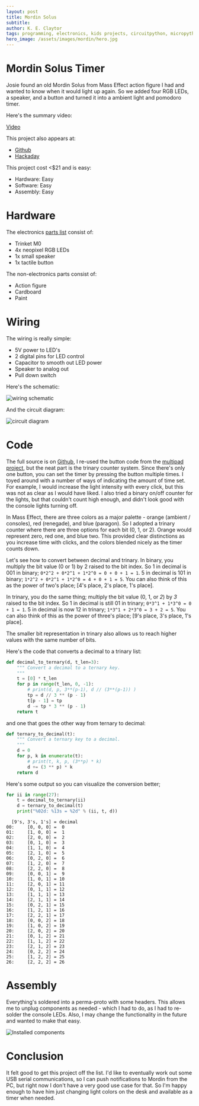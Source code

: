 ```yaml
---
layout: post
title: Mordin Solus
subtitle:
author: K. E. Claytor
tags: programming, electronics, kids projects, circuitpython, micropython, python, project, easy, diy, pomodoro
hero_image: /assets/images/mordin/hero.jpg
---
```


# Mordin Solus Timer

Josie found an old Mordin Solus from Mass Effect action figure I had and wanted to know when it would light up again.
So we added four RGB LEDs, a speaker, and a button and turned it into a ambient light and pomodoro timer.

Here's the summary video:

[Video](TODO)

This project also appears at:
- [Github](https://github.com/KEClaytor/Mordin)
- [Hackaday](TODO)

This project cost <$21 and is easy:
- Hardware: Easy
- Software: Easy
- Assembly: Easy

# Hardware

The electronics [parts list](TODO) consist of:
- Trinket M0
- 4x neopixel RGB LEDs
- 1x small speaker
- 1x tactile button

The non-electronics parts consist of:
- Action figure
- Cardboard
- Paint

# Wiring

The wiring is really simple:
- 5V power to LED's
- 2 digital pins for LED control
- Capacitor to smooth out LED power
- Speaker to analog out
- Pull down switch

Here's the schematic:

![wiring schematic](/assets/images/mordin/breadboard.png)

And the circuit diagram:

![circuit diagram](/assets/images/mordin/schem.png)

# Code

The full source is on [Github](https://github.com/KEClaytor/Mordin), I re-used the button code from the [multipad project](https://github.com/KEClaytor/multi-pad), but the neat part is the trinary counter system.
Since there's only one button, you can set the timer by pressing the button multiple times.
I toyed around with a number of ways of indicating the amount of time set.
For example, I would increase the light intensity with every click, but this was not as clear as I would have liked.
I also tried a binary on/off counter for the lights, but that couldn't count high enough, and didn't look good with the console lights turning off.

In Mass Effect, there are three colors as a major palette - orange (ambient / consoles), red (renegade), and blue (paragon).
So I adopted a trinary counter where there are three options for each bit (0, 1, or 2).
Orange would represent zero, red one, and blue two.
This provided clear distinctions as you increase time with clicks, and the colors blended nicely as the timer counts down.

Let's see how to convert between decimal and trinary.
In binary, you multiply the bit value (0 or 1) by 2 raised to the bit index.
So 1 in decimal is 001 in binary; `0*2^2 + 0*2^1 + 1*2^0 = 0 + 0 + 1 = 1`.
5 in decimal is 101 in binary; `1*2^2 + 0*2^1 + 1*2^0 = 4 + 0 + 1 = 5`.
You can also think of this as the power of two's place; [4's place, 2's place, 1's place].

In trinary, you do the same thing; multiply the bit value (0, 1, or *2*) by *3* raised to the bit index.
So 1 in decimal is still 01 in trinary; `0*3^1 + 1*3^0 = 0 + 1 = 1`.
5 in decimal is now 12 in trinary; `1*3^1 + 2*3^0 = 3 + 2 = 5`.
You can also think of this as the power of three's place; [9's place, 3's place, 1's place].

The smaller bit representation in trinary also allows us to reach higher values with the same number of bits.

Here's the code that converts a decimal to a trinary list:

```python
def decimal_to_ternary(d, t_len=3):
    """ Convert a decimal to a ternary key.
    """
    t = [0] * t_len
    for p in range(t_len, 0, -1):
        # print(d, p, 3**(p-1), d // (3**(p-1)) )
        tp = d // 3 ** (p - 1)
        t[p - 1] = tp
        d -= tp * 3 ** (p - 1)
    return t
```

and one that goes the other way from ternary to decimal:

```python
def ternary_to_decimal(t):
    """ Convert a ternary key to a decimal.
    """
    d = 0
    for p, k in enumerate(t):
        # print(t, k, p, (3**p) * k)
        d += (3 ** p) * k
    return d
```

Here's some output so you can visualize the conversion better;

```python
for ii in range(27):
    t = decimal_to_ternary(ii)
    d = ternary_to_decimal(t)
    print("%02d: %13s = %2d" % (ii, t, d))
```

```
  [9's, 3's, 1's] = decimal
00:     [0, 0, 0] =  0
01:     [1, 0, 0] =  1
02:     [2, 0, 0] =  2
03:     [0, 1, 0] =  3
04:     [1, 1, 0] =  4
05:     [2, 1, 0] =  5
06:     [0, 2, 0] =  6
07:     [1, 2, 0] =  7
08:     [2, 2, 0] =  8
09:     [0, 0, 1] =  9
10:     [1, 0, 1] = 10
11:     [2, 0, 1] = 11
12:     [0, 1, 1] = 12
13:     [1, 1, 1] = 13
14:     [2, 1, 1] = 14
15:     [0, 2, 1] = 15
16:     [1, 2, 1] = 16
17:     [2, 2, 1] = 17
18:     [0, 0, 2] = 18
19:     [1, 0, 2] = 19
20:     [2, 0, 2] = 20
21:     [0, 1, 2] = 21
22:     [1, 1, 2] = 22
23:     [2, 1, 2] = 23
24:     [0, 2, 2] = 24
25:     [1, 2, 2] = 25
26:     [2, 2, 2] = 26
```

# Assembly

Everything's soldered into a perma-proto with some headers.
This allows me to unplug components as needed - which I had to do, as I had to re-solder the console LEDs.
Also, I may change the functionality in the future and wanted to make that easy.

![Installed components](/assets/images/mordin/.jpg)

# Conclusion

It felt good to get this project off the list.
I'd like to eventually work out some USB serial communications, so I can push notifications to Mordin from the PC, but right now I don't have a very good use case for that.
So I'm happy enough to have him just changing light colors on the desk and available as a timer when needed.
